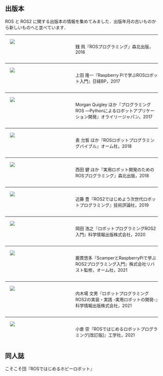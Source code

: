 ## 出版本

ROS と ROS2 に関する出版本の情報を集めてみました．出版年月の古いものから新しいものへと並べています．

<hr>
<div style="display:flex">
    <div style="min-width:200px;margin:0 1rem">
        <a href="https://www.amazon.co.jp/ROS%E3%83%97%E3%83%AD%E3%82%B0%E3%83%A9%E3%83%9F%E3%83%B3%E3%82%B0-%E9%8A%AD-%E9%A3%9B/dp/4627853416?__mk_ja_JP=%E3%82%AB%E3%82%BF%E3%82%AB%E3%83%8A&crid=2LRT25IXHTVAH&keywords=ROS&qid=1641202728&sprefix=ros%2Caps%2C193&sr=8-8&linkCode=li3&tag=alnicomag-22&linkId=82b6a43cca7d1fae6d8683c85aef2ffe&language=ja_JP&ref_=as_li_ss_il" target="_blank"><img border="0" src="//ws-fe.amazon-adsystem.com/widgets/q?_encoding=UTF8&ASIN=4627853416&Format=_SL250_&ID=AsinImage&MarketPlace=JP&ServiceVersion=20070822&WS=1&tag=alnicomag-22&language=ja_JP" ></a><img src="https://ir-jp.amazon-adsystem.com/e/ir?t=alnicomag-22&language=ja_JP&l=li3&o=9&a=4627853416" width="1" height="1" border="0" alt="" style="border:none !important; margin:0px !important;" />
    </div>
    <div>
        <p>銭 飛『ROSプログラミング』森北出版，2016</p>
    </div>
</div>
<hr>
<div style="display:flex">
    <div style="min-width:200px;margin:0 1rem">
        <a href="https://www.amazon.co.jp/dp/4822239292?&linkCode=li3&tag=alnicomag-22&linkId=83b18ef1b6d0e6970c0b167acdebf2db&language=ja_JP&ref_=as_li_ss_il" target="_blank"><img border="0" src="//ws-fe.amazon-adsystem.com/widgets/q?_encoding=UTF8&ASIN=4822239292&Format=_SL250_&ID=AsinImage&MarketPlace=JP&ServiceVersion=20070822&WS=1&tag=alnicomag-22&language=ja_JP" ></a><img src="https://ir-jp.amazon-adsystem.com/e/ir?t=alnicomag-22&language=ja_JP&l=li3&o=9&a=4822239292" width="1" height="1" border="0" alt="" style="border:none !important; margin:0px !important;" />
    </div>
    <div>
        <p>上田 隆一『Raspberry Piで学ぶROSロボット入門』日経BP，2017</p>
    </div>
</div>
<hr>
<div style="display:flex">
    <div style="min-width:200px;margin:0 1rem">
        <a href="https://www.amazon.co.jp/%E3%83%97%E3%83%AD%E3%82%B0%E3%83%A9%E3%83%9F%E3%83%B3%E3%82%B0ROS-%E2%80%95Python%E3%81%AB%E3%82%88%E3%82%8B%E3%83%AD%E3%83%9C%E3%83%83%E3%83%88%E3%82%A2%E3%83%97%E3%83%AA%E3%82%B1%E3%83%BC%E3%82%B7%E3%83%A7%E3%83%B3%E9%96%8B%E7%99%BA-%E3%82%AA%E3%83%A9%E3%82%A4%E3%83%AA%E3%83%BC%E3%83%BB%E3%82%B8%E3%83%A3%E3%83%91%E3%83%B3-Morgan-Quigley/dp/4873118093?__mk_ja_JP=%E3%82%AB%E3%82%BF%E3%82%AB%E3%83%8A&crid=2617YJ5EGG3I0&keywords=%E3%83%97%E3%83%AD%E3%82%B0%E3%83%A9%E3%83%9F%E3%83%B3%E3%82%B0ROS+%E2%80%95Python%E3%81%AB%E3%82%88%E3%82%8B%E3%83%AD%E3%83%9C%E3%83%83%E3%83%88%E3%82%A2%E3%83%97%E3%83%AA%E3%82%B1%E3%83%BC%E3%82%B7%E3%83%A7%E3%83%B3%E9%96%8B%E7%99%BA&qid=1641201934&s=books&sprefix=%E3%83%97%E3%83%AD%E3%82%B0%E3%83%A9%E3%83%9F%E3%83%B3%E3%82%B0ros+python%E3%81%AB%E3%82%88%E3%82%8B%E3%83%AD%E3%83%9C%E3%83%83%E3%83%88%E3%82%A2%E3%83%97%E3%83%AA%E3%82%B1%E3%83%BC%E3%82%B7%E3%83%A7%E3%83%B3%E9%96%8B%E7%99%BA%2Cstripbooks%2C195&sr=1-1&linkCode=li3&tag=alnicomag-22&linkId=10bf8ac8a382f6e7a710afd08d7929c8&language=ja_JP&ref_=as_li_ss_il" target="_blank"><img border="0" src="//ws-fe.amazon-adsystem.com/widgets/q?_encoding=UTF8&ASIN=4873118093&Format=_SL250_&ID=AsinImage&MarketPlace=JP&ServiceVersion=20070822&WS=1&tag=alnicomag-22&language=ja_JP" ></a><img src="https://ir-jp.amazon-adsystem.com/e/ir?t=alnicomag-22&language=ja_JP&l=li3&o=9&a=4873118093" width="1" height="1" border="0" alt="" style="border:none !important; margin:0px !important;" />
    </div>
    <div>
        <p>Morgan Quigley ほか『プログラミングROS ―Pythonによるロボットアプリケーション開発』オライリージャパン，2017</p>
    </div>
</div>
<hr>
<div style="display:flex">
    <div style="min-width:200px;margin:0 1rem">
        <a href="https://www.amazon.co.jp/ROS%E3%83%AD%E3%83%9C%E3%83%83%E3%83%88%E3%83%97%E3%83%AD%E3%82%B0%E3%83%A9%E3%83%9F%E3%83%B3%E3%82%B0%E3%83%90%E3%82%A4%E3%83%96%E3%83%AB-%E8%A1%A8-%E5%85%81%E3%80%93/dp/4274221962?pd_rd_w=c0fRJ&pf_rd_p=d8f6e0ab-48ef-4eca-99d5-60d97e927468&pf_rd_r=Z47QDNAJXF5TAQKFDJ7K&pd_rd_r=ad6c959d-549c-4c49-875e-10e271e2d171&pd_rd_wg=3gn9C&pd_rd_i=4274221962&psc=1&linkCode=li3&tag=alnicomag-22&linkId=5c8c5b45362a8ae39bffa0fbbbd19ecb&language=ja_JP&ref_=as_li_ss_il" target="_blank"><img border="0" src="//ws-fe.amazon-adsystem.com/widgets/q?_encoding=UTF8&ASIN=4274221962&Format=_SL250_&ID=AsinImage&MarketPlace=JP&ServiceVersion=20070822&WS=1&tag=alnicomag-22&language=ja_JP" ></a><img src="https://ir-jp.amazon-adsystem.com/e/ir?t=alnicomag-22&language=ja_JP&l=li3&o=9&a=4274221962" width="1" height="1" border="0" alt="" style="border:none !important; margin:0px !important;" />
    </div>
    <div>
        <p>表 允皙 ほか『ROSロボットプログラミングバイブル』オーム社，2018</p>
    </div>
</div>
<hr>
<div style="display:flex">
    <div style="min-width:200px;margin:0 1rem">
        <a href="https://www.amazon.co.jp/%E5%AE%9F%E7%94%A8%E3%83%AD%E3%83%9C%E3%83%83%E3%83%88%E9%96%8B%E7%99%BA%E3%81%AE%E3%81%9F%E3%82%81%E3%81%AEROS%E3%83%97%E3%83%AD%E3%82%B0%E3%83%A9%E3%83%9F%E3%83%B3%E3%82%B0-%E8%A5%BF%E7%94%B0-%E5%81%A5/dp/462767581X?pd_rd_w=m4xuL&pf_rd_p=d8f6e0ab-48ef-4eca-99d5-60d97e927468&pf_rd_r=XZF2VA1RY9H1C8068XZM&pd_rd_r=4f1db8ee-82aa-4e36-8acc-18f577c28143&pd_rd_wg=D5d0W&pd_rd_i=462767581X&psc=1&linkCode=li3&tag=alnicomag-22&linkId=4934c26f33190f45291f69d6a3107d00&language=ja_JP&ref_=as_li_ss_il" target="_blank"><img border="0" src="//ws-fe.amazon-adsystem.com/widgets/q?_encoding=UTF8&ASIN=462767581X&Format=_SL250_&ID=AsinImage&MarketPlace=JP&ServiceVersion=20070822&WS=1&tag=alnicomag-22&language=ja_JP" ></a><img src="https://ir-jp.amazon-adsystem.com/e/ir?t=alnicomag-22&language=ja_JP&l=li3&o=9&a=462767581X" width="1" height="1" border="0" alt="" style="border:none !important; margin:0px !important;" />
    </div>
    <div>
        <p>西田 健 ほか『実用ロボット開発のためのROSプログラミング』森北出版，2018</p>
    </div>
</div>
<hr>
<div style="display:flex">
    <div style="min-width:200px;margin:0 1rem">
        <a href="https://www.amazon.co.jp/ROS2%E3%81%A7%E3%81%AF%E3%81%98%E3%82%81%E3%82%88%E3%81%86-%E6%AC%A1%E4%B8%96%E4%BB%A3%E3%83%AD%E3%83%9C%E3%83%83%E3%83%88%E3%83%97%E3%83%AD%E3%82%B0%E3%83%A9%E3%83%9F%E3%83%B3%E3%82%B0-%E8%BF%91%E8%97%A4-%E8%B1%8A/dp/4297107422?_encoding=UTF8&qid=1641202117&sr=1-3&linkCode=li3&tag=alnicomag-22&linkId=1965d50110bbe4d0028ebab2af88f6d0&language=ja_JP&ref_=as_li_ss_il" target="_blank"><img border="0" src="//ws-fe.amazon-adsystem.com/widgets/q?_encoding=UTF8&ASIN=4297107422&Format=_SL250_&ID=AsinImage&MarketPlace=JP&ServiceVersion=20070822&WS=1&tag=alnicomag-22&language=ja_JP" ></a><img src="https://ir-jp.amazon-adsystem.com/e/ir?t=alnicomag-22&language=ja_JP&l=li3&o=9&a=4297107422" width="1" height="1" border="0" alt="" style="border:none !important; margin:0px !important;" />
    </div>
    <div>
        <p>近藤 豊『ROS2ではじめよう次世代ロボットプログラミング』技術評論社，2019</p>
    </div>
</div>
<hr>
<div style="display:flex">
    <div style="min-width:200px;margin:0 1rem">
        <a href="https://www.amazon.co.jp/%E3%83%AD%E3%83%9C%E3%83%83%E3%83%88%E3%83%97%E3%83%AD%E3%82%B0%E3%83%A9%E3%83%9F%E3%83%B3%E3%82%B0ROS2%E5%85%A5%E9%96%80-%E3%82%A8%E3%83%B3%E3%82%B8%E3%83%8B%E3%82%A2%E5%85%A5%E9%96%80%E3%82%B7%E3%83%AA%E3%83%BC%E3%82%BA-%E5%B2%A1%E7%94%B0-%E6%B5%A9%E4%B9%8B/dp/4904774906?_encoding=UTF8&pd_rd_w=djhR1&pf_rd_p=208f75af-cd27-4a27-9a09-9908845ceed5&pf_rd_r=TWZ6FWM7CKZBVM64HVS0&pd_rd_r=62730809-8610-46f8-8cda-905639a2041b&pd_rd_wg=gPV1B&linkCode=li3&tag=alnicomag-22&linkId=848d29954f606ce0a6f04420fd2be6d6&language=ja_JP&ref_=as_li_ss_il" target="_blank"><img border="0" src="//ws-fe.amazon-adsystem.com/widgets/q?_encoding=UTF8&ASIN=4904774906&Format=_SL250_&ID=AsinImage&MarketPlace=JP&ServiceVersion=20070822&WS=1&tag=alnicomag-22&language=ja_JP" ></a><img src="https://ir-jp.amazon-adsystem.com/e/ir?t=alnicomag-22&language=ja_JP&l=li3&o=9&a=4904774906" width="1" height="1" border="0" alt="" style="border:none !important; margin:0px !important;" />
    </div>
    <div>
        <p>岡田 浩之『ロボットプログラミングROS2入門』科学情報出版株式会社，2020</p>
    </div>
</div>
<hr>
<div style="display:flex">
    <div style="min-width:200px;margin:0 1rem">
        <a href="https://www.amazon.co.jp/Scamper%E3%81%A8RaspberryPi%E3%81%A7%E5%AD%A6%E3%81%B6-ROS2%E3%83%97%E3%83%AD%E3%82%B0%E3%83%A9%E3%83%9F%E3%83%B3%E3%82%B0%E5%85%A5%E9%96%80-%E6%A0%AA%E5%BC%8F%E4%BC%9A%E7%A4%BE%E3%83%AA%E3%83%90%E3%82%B9%E3%83%88/dp/4274226808?pd_rd_w=SBpfT&pf_rd_p=949e26f5-c2ef-4c96-bfde-49d7614d0317&pf_rd_r=3N6VFFRMRJZYRKN1AYGT&pd_rd_r=46e5acd7-6143-4c43-bf0c-293b9cb473c3&pd_rd_wg=h8sEL&pd_rd_i=4274226808&psc=1&linkCode=li3&tag=alnicomag-22&linkId=8d1f6339866876733266a5ddf592b83a&language=ja_JP&ref_=as_li_ss_il" target="_blank"><img border="0" src="//ws-fe.amazon-adsystem.com/widgets/q?_encoding=UTF8&ASIN=4274226808&Format=_SL250_&ID=AsinImage&MarketPlace=JP&ServiceVersion=20070822&WS=1&tag=alnicomag-22&language=ja_JP" ></a><img src="https://ir-jp.amazon-adsystem.com/e/ir?t=alnicomag-22&language=ja_JP&l=li3&o=9&a=4274226808" width="1" height="1" border="0" alt="" style="border:none !important; margin:0px !important;" />
    </div>
    <div>
        <p>鹿貫悠多『ScamperとRaspberryPiで学ぶ ROS2プログラミング入門』株式会社リバスト監修，オーム社，2021</p>
    </div>
</div>
<hr>
<div style="display:flex">
    <div style="min-width:200px;margin:0 1rem">
        <a href="https://www.amazon.co.jp/dp/4910558004?&linkCode=li3&tag=alnicomag-22&linkId=1705dbf2e31f0a2aac7eacf5f33243f8&language=ja_JP&ref_=as_li_ss_il" target="_blank"><img border="0" src="//ws-fe.amazon-adsystem.com/widgets/q?_encoding=UTF8&ASIN=4910558004&Format=_SL250_&ID=AsinImage&MarketPlace=JP&ServiceVersion=20070822&WS=1&tag=alnicomag-22&language=ja_JP" ></a><img src="https://ir-jp.amazon-adsystem.com/e/ir?t=alnicomag-22&language=ja_JP&l=li3&o=9&a=4910558004" width="1" height="1" border="0" alt="" style="border:none !important; margin:0px !important;" />
    </div>
    <div>
        <p>内木場 文男『ロボットプログラミングROS2の実装・実践 -実用ロボットの開発-』科学情報出版株式会社，2021</p>
    </div>
</div>
<hr>
<div style="display:flex">
    <div style="min-width:200px;margin:0 1rem">
        <a href="https://www.amazon.co.jp/ROS%E3%81%A7%E3%81%AF%E3%81%98%E3%82%81%E3%82%8B%E3%83%AD%E3%83%9C%E3%83%83%E3%83%88%E3%83%97%E3%83%AD%E3%82%B0%E3%83%A9%E3%83%9F%E3%83%B3%E3%82%B0-%E6%94%B9%E8%A8%82%E7%89%88-I-BOOKS-%E5%B0%8F%E5%80%89/dp/4777521680?__mk_ja_JP=%E3%82%AB%E3%82%BF%E3%82%AB%E3%83%8A&crid=2DEER8ZWPFKIM&keywords=ROS%E3%81%A7%E3%81%AF%E3%81%98%E3%82%81%E3%82%8B%E3%83%AD%E3%83%9C%E3%83%83%E3%83%88%E3%83%97%E3%83%AD%E3%82%B0%E3%83%A9%E3%83%9F%E3%83%B3%E3%82%B0&qid=1641149272&s=books&sprefix=ros%E3%81%A7%E3%81%AF%E3%81%98%E3%82%81%E3%82%8B%E3%83%AD%E3%83%9C%E3%83%83%E3%83%88%E3%83%97%E3%83%AD%E3%82%B0%E3%83%A9%E3%83%9F%E3%83%B3%E3%82%B0%2Cstripbooks%2C161&sr=1-1&linkCode=li3&tag=alnicomag-22&linkId=56b7f0ef782ad9e64493f76f3bf7b9b9&language=ja_JP&ref_=as_li_ss_il" target="_blank"><img border="0" src="//ws-fe.amazon-adsystem.com/widgets/q?_encoding=UTF8&ASIN=4777521680&Format=_SL250_&ID=AsinImage&MarketPlace=JP&ServiceVersion=20070822&WS=1&tag=alnicomag-22&language=ja_JP" ></a><img src="https://ir-jp.amazon-adsystem.com/e/ir?t=alnicomag-22&language=ja_JP&l=li3&o=9&a=4777521680" width="1" height="1" border="0" alt="" style="border:none !important; margin:0px !important;" />
    </div>
    <div>
        <p>小倉 崇『ROSではじめるロボットプログラミング[改訂版]』工学社，2021</p>
    </div>
</div>

## 同人誌

こそこそ団『ROSではじめるホビーロボット』